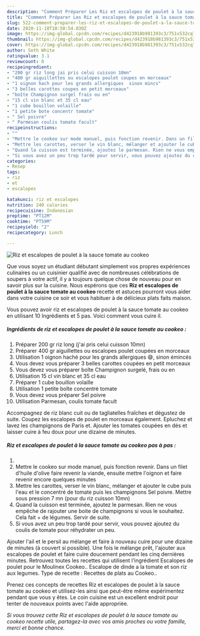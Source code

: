 ```yaml
---
description: "Comment Préparer Les Riz et escalopes de poulet à la sauce tomate au cookeo"
title: "Comment Préparer Les Riz et escalopes de poulet à la sauce tomate au cookeo"
slug: 522-comment-preparer-les-riz-et-escalopes-de-poulet-a-la-sauce-tomate-au-cookeo
date: 2020-11-18T10:50:54.030Z
image: https://img-global.cpcdn.com/recipes/d423918b981393c3/751x532cq70/riz-et-escalopes-de-poulet-a-la-sauce-tomate-au-cookeo-photo-principale-de-la-recette.jpg
thumbnail: https://img-global.cpcdn.com/recipes/d423918b981393c3/751x532cq70/riz-et-escalopes-de-poulet-a-la-sauce-tomate-au-cookeo-photo-principale-de-la-recette.jpg
cover: https://img-global.cpcdn.com/recipes/d423918b981393c3/751x532cq70/riz-et-escalopes-de-poulet-a-la-sauce-tomate-au-cookeo-photo-principale-de-la-recette.jpg
author: Seth White
ratingvalue: 3.1
reviewcount: 8
recipeingredient:
- "200 gr riz long jai pris celui cuisson 10mn"
- "400 gr aiguillettes ou escalopes poulet coupes en morceaux"
- "1 oignon hach pour les grands allergiques  sinon mincs"
- "3 belles carottes coupes en petit morceaux"
- "boîte Champignon surgel frais ou en"
- "15 cl vin blanc et 35 cl eau"
- "1 cube bouillon volaille"
- "1 petite bote concentr tomate"
- " Sel poivre"
- " Parmesan coulis tomate facult"
recipeinstructions:
- ""
- "Mettre le cookeo sur mode manuel, puis fonction revenir. Dans un filet d&#39;huile d&#39;olive faire revenir la viande, ensuite mettre l&#39;oignon et faire revenir encore quelques minutes"
- "Mettre les carottes, verser le vin blanc, mélanger et ajouter le cube puis l&#39;eau et le concentré de tomate puis les champignons Sel poivre. Mettre sous pression 7 mn (pour du riz cuisson 10mn)"
- "Quand la cuisson est terminée, ajoutez le parmesan. Rien ne vous empêche de rajouter une boite de champignons si vous le souhaitez. Cela fait + de légumes. Servir de suite."
- "Si vous avez un peu trop tardé pour servir, vous pouvez ajoutez du coulis de tomate pour réhydrater un peu."
categories:
- Resep
tags:
- riz
- et
- escalopes

katakunci: riz et escalopes 
nutrition: 240 calories
recipecuisine: Indonesian
preptime: "PT12M"
cooktime: "PT59M"
recipeyield: "2"
recipecategory: Lunch

---
```



![Riz et escalopes de poulet à la sauce tomate au cookeo](https://img-global.cpcdn.com/recipes/d423918b981393c3/751x532cq70/riz-et-escalopes-de-poulet-a-la-sauce-tomate-au-cookeo-photo-principale-de-la-recette.jpg)

Que vous soyez un étudiant débutant simplement vos propres expériences culinaires ou un cuisinier qualifié avec de nombreuses célébrations de soupers à votre actif, il y a toujours quelque chose de nouveau pour en savoir plus sur la cuisine. Nous espérons que ces <strong> Riz et escalopes de poulet à la sauce tomate au cookeo </strong> recette et astuces pourront vous aider dans votre cuisine ce soir et vous habituer à de délicieux plats faits maison.

<!--inarticleads1-->

Vous pouvez avoir riz et escalopes de poulet à la sauce tomate au cookeo en utilisant 10 Ingrédients et 5 pas. Voici comment vous cuire il.

##### Ingrédients de riz et escalopes de poulet à la sauce tomate au cookeo :

1. Préparer 200 gr riz long (j&#39;ai pris celui cuisson 10mn)
1. Préparer 400 gr aiguillettes ou escalopes poulet coupées en morceaux
1. Utilisation 1 oignon haché pour les grands allergiques 😅, sinon émincés
1. Vous devez vous préparer 3 belles carottes coupées en petit morceaux
1. Vous devez vous préparer boîte Champignon surgelé, frais ou en
1. Utilisation 15 cl vin blanc et 35 cl eau
1. Préparer 1 cube bouillon volaille
1. Utilisation 1 petite boîte concentré tomate
1. Vous devez vous préparer  Sel poivre
1. Utilisation  Parmesan, coulis tomate facult


Accompagnez de riz blanc cuit ou de tagliatelles fraîches et dégustez de suite. Coupez les escalopes de poulet en morceaux également. Epluchez et lavez les champignons de Paris et. Ajouter les tomates coupées en dés et laisser cuire à feu doux pour une dizaine de minutes. 

<!--inarticleads2-->

##### Riz et escalopes de poulet à la sauce tomate au cookeo pas à pas :

1. 
1. Mettre le cookeo sur mode manuel, puis fonction revenir. Dans un filet d&#39;huile d&#39;olive faire revenir la viande, ensuite mettre l&#39;oignon et faire revenir encore quelques minutes
1. Mettre les carottes, verser le vin blanc, mélanger et ajouter le cube puis l&#39;eau et le concentré de tomate puis les champignons Sel poivre. Mettre sous pression 7 mn (pour du riz cuisson 10mn)
1. Quand la cuisson est terminée, ajoutez le parmesan. Rien ne vous empêche de rajouter une boite de champignons si vous le souhaitez. Cela fait + de légumes. Servir de suite.
1. Si vous avez un peu trop tardé pour servir, vous pouvez ajoutez du coulis de tomate pour réhydrater un peu.


Ajouter l&#39;ail et le persil au mélange et faire à nouveau cuire pour une dizaine de minutes (à couvert si possible). Une fois le mélange prêt, l&#39;ajouter aux escalopes de poulet et faire cuire doucement pendant les cinq dernières minutes. Retrouvez toutes les recettes qui utilisent l&#39;ingrédient Escalopes de poulet pour le Moulinex Cookeo.. Escalope de dinde a la tomate et son riz aux legumes. Type de recette : Recettes de plats au Cookeo.. 

<!--inarticleads1-->

<p>
Prenez ces concepts de recettes Riz et escalopes de poulet à la sauce tomate au cookeo et utilisez-les ainsi que peut-être même expérimentez pendant que vous y êtes. Le coin cuisine est un excellent endroit pour tenter de nouveaux points avec l'aide appropriée.
</p>

<p>
<i>Si vous trouvez cette Riz et escalopes de poulet à la sauce tomate au cookeo recette utile, partagez-la avec vos amis proches ou votre famille, merci et bonne chance.</i>
</p>
